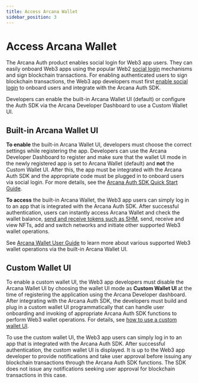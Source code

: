 ```yaml
---
title: Access Arcana Wallet
sidebar_position: 3
---
```


# Access Arcana Wallet

The Arcana Auth product enables social login for Web3 app users. They can easily onboard Web3 apps using the popular Web2 [social login](/wallets/social-login/introduction/using-social-login) mechanisms and sign blockchain transactions. For enabling authenticated users to sign blockchain transactions, the Web3 app developers must first [enable social login](/wallets/social-login/enable-social-login) to onboard users and integrate with the Arcana Auth SDK.

Developers can enable the built-in Arcana Wallet UI (default) or configure the Auth SDK via the Arcana Developer Dashboard to use a Custom Wallet UI.

## Built-in Arcana Wallet UI

**To enable** the built-in Arcana Wallet UI, developers must choose the correct settings while registering the app. Developers can use the Arcana Developer Dashboard to register and make sure that the wallet UI mode in the newly registered app is set to Arcana Wallet (default) and **not** the Custom Wallet UI. After this, the app must be integrated with the Arcana Auth SDK and the appropriate code must be plugged in to onboard users via social login. For more details, see the [Arcana Auth SDK Quick Start Guide](https://docs.dev.arcana.network/auth-quick-start.html).

**To access** the built-in Arcana Wallet, the Web3 app users can simply log in to an app that is integrated with the Arcana Auth SDK. After successful authentication, users can instantly access Arcana Wallet and check the wallet balance, [send and receive tokens such as SHM](/wallets/social-login/sending-shm), send, receive and view NFTs, add and switch networks and initiate other supported Web3 wallet operations.

See [Arcana Wallet User Guide](https://docs.dev.arcana.network/user-guides/wallet-ui/index.html) to learn more about various supported Web3 wallet operations via the built-in Arcana Wallet UI.

## Custom Wallet UI

To enable a custom wallet UI, the Web3 app developers must disable the Arcana Wallet UI by choosing the wallet UI mode as **Custom Wallet UI** at the time of registering the application using the Arcana Developer dashboard. After integrating with the Arcana Auth SDK, the developers must build and plug in a custom wallet UI programmatically that can handle user onboarding and invoking of appropriate Arcana Auth SDK functions to perform Web3 wallet operations. For details, see [how to use a custom wallet UI](https://docs.arcana.network/howto/arcana-wallet/custom-wallet-ui.html).

To use the custom wallet UI, the Web3 app users can simply log in to an app that is integrated with the Arcana Auth SDK. After successful authentication, the custom wallet UI is displayed. It is up to the Web3 app developer to provide notifications and take user approval before issuing any blockchain transactions through the Arcana Auth SDK functions. The SDK does not issue any notifications seeking user approval for blockchain transactions in this case.